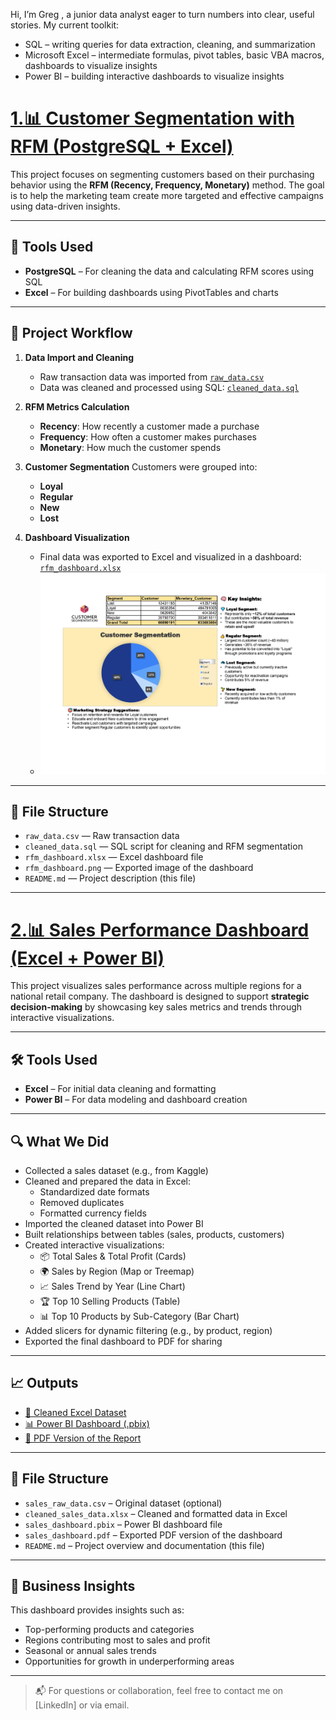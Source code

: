 Hi, I’m Greg , a junior data analyst eager to turn numbers into clear, useful stories.
My current toolkit:

- SQL – writing queries for data extraction, cleaning, and summarization
- Microsoft Excel – intermediate formulas, pivot tables, basic VBA macros, dashboards to visualize insights
- Power BI – building interactive dashboards to visualize insights

# [1.📊 Customer Segmentation with RFM (PostgreSQL + Excel)](https://www.example.com)

This project focuses on segmenting customers based on their purchasing behavior using the **RFM (Recency, Frequency, Monetary)** method. The goal is to help the marketing team create more targeted and effective campaigns using data-driven insights.

---

## 🧰 Tools Used

- **PostgreSQL** – For cleaning the data and calculating RFM scores using SQL
- **Excel** – For building dashboards using PivotTables and charts

---

## 🔄 Project Workflow

1. **Data Import and Cleaning**
   - Raw transaction data was imported from [`raw_data.csv`](https://www.example.com)
   - Data was cleaned and processed using SQL: [`cleaned_data.sql`](https://www.example.com)

2. **RFM Metrics Calculation**
   - **Recency**: How recently a customer made a purchase  
   - **Frequency**: How often a customer makes purchases  
   - **Monetary**: How much the customer spends

3. **Customer Segmentation**
   Customers were grouped into:
   - **Loyal**
   - **Regular**
   - **New**
   - **Lost**

4. **Dashboard Visualization**
   - Final data was exported to Excel and visualized in a dashboard: [`rfm_dashboard.xlsx`](https://www.example.com)
   - ![Customer Segmentation](image/Visualization_OnlineRetail_Segmentation_page-0001.jpg)

---

## 📁 File Structure

- `raw_data.csv` — Raw transaction data  
- `cleaned_data.sql` — SQL script for cleaning and RFM segmentation  
- `rfm_dashboard.xlsx` — Excel dashboard file  
- `rfm_dashboard.png` — Exported image of the dashboard  
- `README.md` — Project description (this file)

---

# [2.📊 Sales Performance Dashboard (Excel + Power BI) ](https://www.example.com)

This project visualizes sales performance across multiple regions for a national retail company. The dashboard is designed to support **strategic decision-making** by showcasing key sales metrics and trends through interactive visualizations.

---

## 🛠 Tools Used

- **Excel** – For initial data cleaning and formatting  
- **Power BI** – For data modeling and dashboard creation  

---

## 🔍 What We Did

- Collected a sales dataset (e.g., from Kaggle)
- Cleaned and prepared the data in Excel:
  - Standardized date formats
  - Removed duplicates
  - Formatted currency fields
- Imported the cleaned dataset into Power BI
- Built relationships between tables (sales, products, customers)
- Created interactive visualizations:
  - 📦 Total Sales & Total Profit (Cards)
  - 🌍 Sales by Region (Map or Treemap)
  - 📈 Sales Trend by Year (Line Chart)
  - 🏆 Top 10 Selling Products (Table)
  - 📊 Top 10 Products by Sub-Category (Bar Chart)
- Added slicers for dynamic filtering (e.g., by product, region)
- Exported the final dashboard to PDF for sharing

---

## 📈 Outputs

- [📁 Cleaned Excel Dataset](https://www.example.com)
- [📊 Power BI Dashboard (.pbix)](https://www.example.com)
- [📄 PDF Version of the Report](https://www.example.com)

---

## 📁 File Structure

- `sales_raw_data.csv` – Original dataset (optional)
- `cleaned_sales_data.xlsx` – Cleaned and formatted data in Excel  
- `sales_dashboard.pbix` – Power BI dashboard file  
- `sales_dashboard.pdf` – Exported PDF version of the dashboard  
- `README.md` – Project overview and documentation (this file)  

---

## 📌 Business Insights

This dashboard provides insights such as:
- Top-performing products and categories
- Regions contributing most to sales and profit
- Seasonal or annual sales trends
- Opportunities for growth in underperforming areas

---

> 📬 For questions or collaboration, feel free to contact me on [LinkedIn] or via email.
